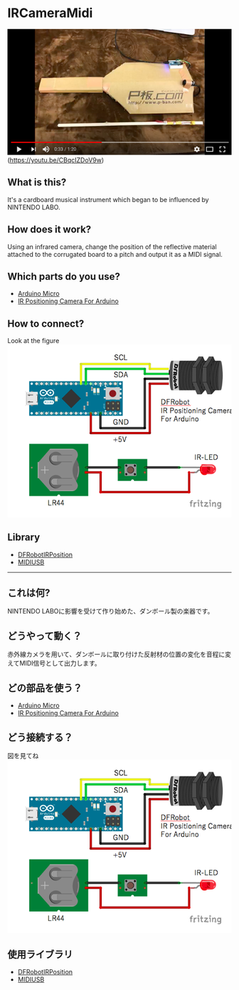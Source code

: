 # IRCameraMidi


![youtube](https://github.com/NaohiroIIDA/IRCameraMidi/blob/master/image/youtube.png?raw=true)(https://youtu.be/CBqcIZDoV9w)

## What is this?
It's a cardboard musical instrument which began to be influenced by NINTENDO LABO.

## How does it work?
Using an infrared camera, change the position of the reflective material attached to the corrugated board to a pitch and output it as a MIDI signal.

## Which parts do you use?
- [Arduino Micro](https://store.arduino.cc/usa/arduino-micro)
- [IR Positioning Camera For Arduino](https://www.dfrobot.com/product-1088.html)

## How to connect?
Look at the figure
![Connection](https://github.com/NaohiroIIDA/IRCameraMidi/blob/master/image/connection2.png?raw=true)

## Library
- [DFRobotIRPosition](https://www.arduinolibraries.info/libraries/df-robot-ir-position)
- [MIDIUSB](https://www.arduinolibraries.info/libraries/midiusb)

------



## これは何?
NINTENDO LABOに影響を受けて作り始めた、ダンボール製の楽器です。

## どうやって動く？
赤外線カメラを用いて、ダンボールに取り付けた反射材の位置の変化を音程に変えてMIDI信号として出力します。

## どの部品を使う？
- [Arduino Micro](https://store.arduino.cc/usa/arduino-micro)
- [IR Positioning Camera For Arduino](https://www.dfrobot.com/product-1088.html)

## どう接続する？
図を見てね
![Connection](https://github.com/NaohiroIIDA/IRCameraMidi/blob/master/image/connection2.png?raw=true)

## 使用ライブラリ
- [DFRobotIRPosition](https://www.arduinolibraries.info/libraries/df-robot-ir-position)
- [MIDIUSB](https://www.arduinolibraries.info/libraries/midiusb)

